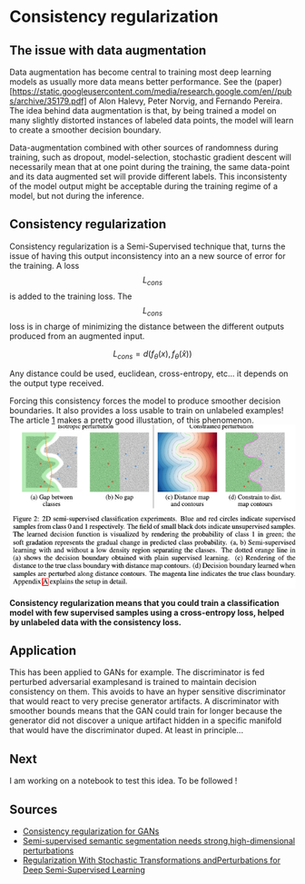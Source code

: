 # Consistency regularization

## The issue with data augmentation
Data augmentation has become central to training most deep learning models as usually more data means better performance.
See the (paper)[https://static.googleusercontent.com/media/research.google.com/en//pubs/archive/35179.pdf] of Alon Halevy, Peter Norvig, and Fernando Pereira.
The idea behind data augmentation is that, by being trained a model on many slightly distorted instances of labeled data points, the model will learn to create a smoother decision boundary.

Data-augmentation combined with other sources of randomness during training, such as dropout, model-selection, stochastic gradient descent will necessarily mean that at one point during the training, the same data-point and its data augmented set will provide different labels.
This inconsistenty of the model output might be acceptable during the training regime of a model, but not during the inference.

## Consistency regularization
Consistency regularization is a Semi-Supervised technique that, turns the issue of having this output inconsistency into an a new source of error for the training.
A loss $$ L_{cons} $$ is added to the training loss. The $$ L_{cons} $$ loss is in charge of minimizing the distance between the different outputs produced from an augmented input.

$$ 
L_{cons} =  d(f_\theta(x), f_\theta(\hat{x}))
$$

Any distance could be used, euclidean, cross-entropy, etc... it depends on the output type received.

Forcing this consistency forces the model to produce smoother decision boundaries. 
It also provides a loss usable to train on unlabeled examples!
The article [1](https://arxiv.org/pdf/1906.01916.pdf) makes a pretty good illustation, of this phenomenon.
![Boundaries](images/consistency-regularization-decision-boundary.png)

**Consistency regularization means that you could train a classification model with few supervised samples using a cross-entropy loss, helped by unlabeled data with the consistency loss.**

## Application

This has been applied to GANs for example.
The discriminator is fed perturbed adversarial examplesand is trained to maintain decision consistency on them. 
This avoids to have an hyper sensitive discriminator that would react to very precise generator artifacts.
A discriminator with smoother bounds means that the GAN could train for longer because the generator did not discover a unique artifact hidden in a specific manifold that would have the discriminator duped. 
At least in principle...
  
## Next  
I am working on a notebook to test this idea. To be followed !

## Sources

* [Consistency regularization for GANs](https://deepai.org/publication/consistency-regularization-for-generative-adversarial-networks)
* [Semi-supervised semantic segmentation needs strong,high-dimensional perturbations](https://arxiv.org/pdf/1906.01916.pdf)
* [Regularization With Stochastic Transformations andPerturbations for Deep Semi-Supervised Learning](https://arxiv.org/pdf/1606.04586.pdf)
